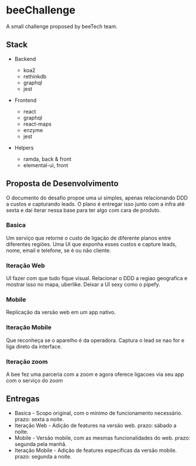 # beeChallenge
A small challenge proposed by beeTech team.

## Stack
- Backend
  - koa2
  - rethinkdb
  - graphql
  - jest

- Frontend
  - react
  - graphql
  - react-maps
  - enzyme
  - jest

- Helpers
  - ramda, back & front
  - elemental-ui, front

## Proposta de Desenvolvimento
O documento do desafio propoe uma ui simples, apenas relacionando DDD a custos e capturando leads. O plano é entregar isso junto com a infra até sexta e dai iterar nessa base para ter algo com cara de produto.

### Basica
Um serviço que retorne o custo de ligação de diferente planos entre diferentes regiões.
Uma UI que exponha esses custos e capture leads, nome, email e telefone, se é ou não cliente.

### Iteração Web
  UI fazer com que tudo fique visual. Relacionar o DDD a regiao geografica e mostrar isso no mapa, uberlike.
  Deixar a UI sexy como o pipefy.


### Mobile
  Replicação da versão web em um app nativo.

### Iteração Mobile
 Que reconheça se o aparelho é da operadora. Captura o lead se nao for e liga direto da interface.

### Iteração zoom
  A bee fez uma parceria com a zoom e agora oferece ligacoes via seu app com o serviço do zoom 

## Entregas
- Basica - Scopo original, com o minimo de funcionamento necessário.
  prazo: sexta a noite.
- Iteração Web - Adição de features na versão web.
  prazo: sábado a noite.
- Mobile - Versão mobile, com as mesmas funcionalidades do web.
  prazo: segunda pela manhã.
- Iteração Mobile - Adição de features especificas da versão mobile.
  prazo: segunda a noite.